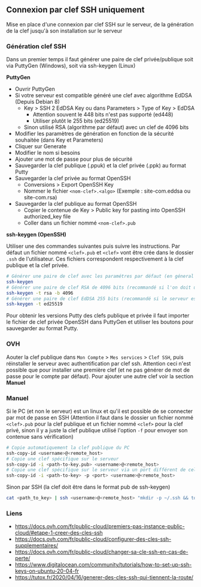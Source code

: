 ## Connexion par clef SSH uniquement

Mise en place d'une connexion par clef SSH sur le serveur, de la génération de la clef jusqu'à son installation sur le serveur

### Génération clef SSH

Dans un premier temps il faut générer une paire de clef privée/publique soit via PuttyGen (Windows), soit via ssh-keygen (Linux)

**PuttyGen**

- Ouvrir PuttyGen
- Si votre serveur est compatible généré une clef avec algorithme EdDSA (Depuis Debian 8)
  - Key > SSH 2 EdDSA Key ou dans Parameters > Type of Key > EdDSA 
    - Attention souvent le 448 bits n'est pas supporté (ed448)
    - Utiliser plutôt le 255 bits (ed25519)
  - Sinon utilisé RSA (algorithme par défaut) avec un clef de 4096 bits
- Modifier les paramètres de génération en fonction de la sécurité souhaitée (dans Key et Parameters)
- Cliquer sur Generate
- Modifier le nom si besoins
- Ajouter une mot de passe pour plus de sécurité
- Sauvegarder la clef publique (.ppuk) et la clef privée (.ppk) au format Putty
- Sauvegarder la clef privée au format OpenSSH
  - Conversions > Export OpenSSH Key
  - Nommer le fichier `<nom-clef>.<algo>` (Exemple : site-com.eddsa ou site-com.rsa)
- Sauvegarder la clef publique au format OpenSSH
  - Copier le contenue de Key > Public key for pasting into OpenSSH authorized_key file
  - Coller dans un fichier nommé `<nom-clef>.pub`

**ssh-keygen (OpenSSH)**

Utiliser une des commandes suivantes puis suivre les instructions. Par défaut un fichier nommé `<clef>.pub` et `<clef>` vont être crée dans le dossier `.ssh` de l'utilisateur. Ces fichiers correspondent respectivement à la clef publique et la clef privée.

```bash
# Générer une paire de clef avec les paramétres par défaut (en géneral RSA 2048 bits)
ssh-keygen
# Générer une paire de clef RSA de 4096 bits (recommandé si l'on doit utiliser RSA)
ssh-keygen -t rsa -b 4096
# Générer une paire de clef EdDSA 255 bits (recommandé si le serveur est compatible)
ssh-keygen -t ed25519
```

Pour obtenir les versions Putty des clefs publique et privée il faut importer le fichier de clef privée OpenSSH dans PuttyGen et utiliser les boutons pour sauvegarder au format Putty.

### OVH

Aouter la clef publique dans `Mon Compte` > `Mes services` > `Clef SSH`, puis réinstaller le serveur avec authentification par clef ssh. Attention ceci n'est possible que pour installer une première clef (et ne pas générer de mot de passe pour le compte par défaut). Pour ajouter une autre clef voir la section **Manuel**

### Manuel

Si le PC (et non le serveur) est un linux et qu'il est possible de se connecter par mot de passe en SSH (Attention il faut dans le dossier un fichier nommé `<clef>.pub` pour la clef publique et un fichier nommé `<clef>` pour la clef privé, sinon il y a juste la clef publique utilisé l'option `-f` pour envoyer son contenue sans vérification)

```bash
# Copie automatiquement la clef publique du PC
ssh-copy-id <username>@<remote_host>
# Copie une clef spécifique sur le serveur
ssh-copy-id -i <path-to-key.pub> <username>@<remote_host>
# Copie une clef spécifique sur le serveur via un port différent de celui par défaut (22)
ssh-copy-id -i <path-to-key> -p <port> <username>@<remote_host>
```

Sinon par SSH (la clef doit être dans le format pub de ssh-keygen)

```bash
cat <path_to_key> | ssh <username>@<remote_host> "mkdir -p ~/.ssh && touch ~/.ssh/authorized_keys && chmod -R go= ~/.ssh && cat >> ~/.ssh/authorized_keys"
```

### Liens

- https://docs.ovh.com/fr/public-cloud/premiers-pas-instance-public-cloud/#etape-1-creer-des-cles-ssh
- https://docs.ovh.com/fr/public-cloud/configurer-des-cles-ssh-supplementaires/
- https://docs.ovh.com/fr/public-cloud/changer-sa-cle-ssh-en-cas-de-perte/
- https://www.digitalocean.com/community/tutorials/how-to-set-up-ssh-keys-on-ubuntu-20-04-fr
- https://tutox.fr/2020/04/16/generer-des-cles-ssh-qui-tiennent-la-route/

